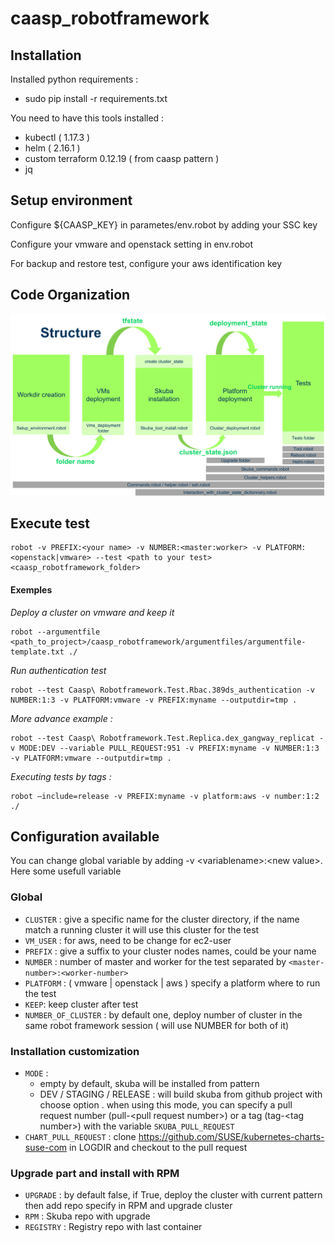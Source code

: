 # caasp_robotframework

## Installation

Installed python requirements : 
- sudo pip install -r requirements.txt

You need to have this tools installed : 
- kubectl ( 1.17.3 )
- helm ( 2.16.1 )
- custom terraform 0.12.19 ( from caasp pattern )
- jq

## Setup environment
Configure ${CAASP_KEY} in parametes/env.robot by adding your SSC key

Configure your vmware and openstack setting in env.robot

For backup and restore test, configure your aws identification key

## Code Organization

![alt text](code_organization.png "Code organization")

## Execute test


```
robot -v PREFIX:<your name> -v NUMBER:<master:worker> -v PLATFORM:<openstack|vmware> --test <path to your test>  <caasp_robotframework_folder>
```
#### Exemples
*Deploy a cluster on vmware and keep it*

```
robot --argumentfile <path_to_project>/caasp_robotframework/argumentfiles/argumentfile-template.txt ./
```

*Run authentication test*
 ```
robot --test Caasp\ Robotframework.Test.Rbac.389ds_authentication -v NUMBER:1:3 -v PLATFORM:vmware -v PREFIX:myname --outputdir=tmp .
```
*More advance example :*
```
robot --test Caasp\ Robotframework.Test.Replica.dex_gangway_replicat -v MODE:DEV --variable PULL_REQUEST:951 -v PREFIX:myname -v NUMBER:1:3 -v PLATFORM:vmware --outputdir=tmp .
```

*Executing tests by tags :*
```
robot –include=release -v PREFIX:myname -v platform:aws -v number:1:2 ./
```

## Configuration available

You can change global variable by adding -v \<variablename\>:\<new value\>. Here some usefull variable

### Global
- `CLUSTER` : give a specific name for the cluster directory, if the name match a running cluster it will use this cluster for the test
- `VM_USER` : for aws, need to be change for ec2-user
- `PREFIX` : give a suffix to your cluster nodes names, could be your name
- `NUMBER` : number of master and worker for the test separated by `<master-number>:<worker-number>` 
- `PLATFORM` : ( vmware | openstack | aws ) specify a platform where to run the test 
- `KEEP`: keep cluster after test
- `NUMBER_OF_CLUSTER` : by default one, deploy number of cluster in the same robot framework session ( will use NUMBER for both of it)

### Installation customization 
- `MODE` : 
    - empty by default, skuba will be installed from pattern
    - DEV / STAGING / RELEASE : will build skuba from github project with choose option 
        . when using this mode,  you can specify a pull request number (pull-\<pull request number>) or a tag (tag-\<tag number>) with the variable `SKUBA_PULL_REQUEST`
- `CHART_PULL_REQUEST` : clone https://github.com/SUSE/kubernetes-charts-suse-com in LOGDIR and checkout to the pull request
### Upgrade part and install with RPM
- `UPGRADE` : by default false, if True, deploy the cluster with current pattern then add repo specify in RPM and upgrade cluster
- `RPM` : Skuba repo with upgrade
- `REGISTRY` : Registry repo with last container